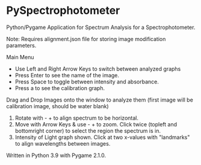 # PySpectrophotometer
Python/Pygame Application for Spectrum Analysis for a Spectrophotometer.

Note: Requires alignment.json file for storing image modification parameters.

Main Menu
- Use Left and Right Arrow Keys to switch between analyzed graphs
- Press Enter to see the name of the image.
- Press Space to toggle between intensity and absorbance.
- Press a to see the calibration graph.

Drag and Drop Images onto the window to analyze them (first image will be calibration image, should be water blank)
1. Rotate with - + to align spectrum to be horizontal.
2. Move with Arrow Keys & use - + to zoom. Click twice (topleft and bottomright corner) to select the region the spectrum is in.
3. Intensity of Light graph shown. Click at two x-values with "landmarks" to align wavelengths between images.

Written in Python 3.9 with Pygame 2.1.0.
